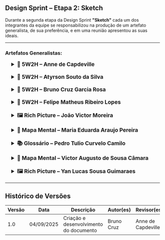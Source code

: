 ## Design Sprint – Etapa 2: Sketch

Durante a segunda etapa da Design Sprint **"Sketch"** cada um dos integrantes da equipe se responsabilizou na produção de um artefato generalista, de sua preferência, e em uma reunião apresentou as suas ideais.

---

### Artefatos Generalistas:

<div style="margin-left: 20px">
<details style="margin-bottom: 20px;">
  <summary style="font-size: 1.1rem;"><strong>📄 5W2H – Anne de Capdeville</strong></summary>
<div>

#### _What (O quê)?_

Desenvolver uma **plataforma digital** que conecta estudantes que desejam aprender com tutores que podem ensinar.  
Funcionalidades principais:  
- Tutorias coletivas (com agendamento de horário)  
- Fórum de perguntas e respostas  
- Chat online para tirar dúvidas em tempo real  
- Organização de grupos de estudo

#### _Why (Por quê)?_

Disponibilizar acesso ao conhecimento, incentivar a colaboração e o aprendizado mútuo.  
Criar um ambiente confiável para tutores e alunos, facilitando marcação de horários e acompanhamento do aprendizado.

#### _Where (Onde)?_

Plataforma **web**, disponibilizada para o público geral.

#### _When (Quando)?_

Desenvolvimento durante o semestre da disciplina de **Arquitetura e Desenho de Software**.  
Início: 18/08/2025  
Fim: 15/12/2025

#### _Who (Quem)?_

Equipe do projeto:  
- Anne de Capdeville  
- Atyrson Souto da Silva  
- Bruno Cruz Garcia Rosa  
- Felipe Matheus Ribeiro Lopes  
- João Victor Moreira  
- Maria Eduarda Araujo Pereira  
- Pedro Tulio Curvelo Camilo  
- Victor Augusto de Sousa Câmara  
- Yan Lucas Sousa Guimaraes  

#### _How (Como?)_

Desenvolvimento com **tecnologias web**, seguindo uma metodologia ágil a ser escolhida pelo grupo, entre:  
- Scrum  
- XP  
- OpenUP  
- Kanban

#### _How much (Quanto?)_

O custo inicial será apenas o **tempo de trabalho dos integrantes**, sem custos financeiros.

---


</div>
</details>

<details style="margin-bottom: 20px;">
  <summary style="font-size: 1.1rem;"><strong>📄 5W2H – Atyrson Souto da Silva</strong></summary>
<div>

#### _What (O quê)?_

Desenvolver uma **plataforma web** para conectar pessoas que querem ensinar algo com outras que querem aprender.

#### _Why (Por quê)?_

Para permitir que pessoas interessadas em aprender consigam obter auxílio de quem já possui conhecimento, possibilitando colaboração entre as partes.

#### _Where (Onde)?_

Plataforma online, disponível via navegadores.  
Inicialmente focada na comunidade da **UnB**, podendo expandir futuramente para escopo mais amplo.

#### _When (Quando)?_

Desenvolvimento desde o início do **Design Sprint (01/09/2025)** até a entrega final em **Dezembro/2025**.

#### _Who (Quem)?_

Equipe do projeto:  
- Atyrson Souto da Silva  
- Anne Capdeville  
- Bruno Cruz  
- João  
- Pedro  
- Victor Câmara  
- Felipe  
- Maduh  
- Yan Lucas  

Público-alvo: Comunidade docente e discente, entusiastas e público geral.

#### _How (Como?)_

- Pesquisa de mercado para identificar serviços similares (Cambly, Preply)  
- Reunir requisitos via processos de Engenharia de Requisitos  
- Planejar o MVP com funcionalidades essenciais  
- Definir tecnologias necessárias para o desenvolvimento  
- Testar e validar com usuários reais

#### _How much (Quanto?)_

Inicialmente não haverá custo financeiro para o desenvolvimento do MVP.  
Custos futuros serão definidos após validação e possíveis melhorias e escalabilidade.

---


</div>
</details>

<details style="margin-bottom: 20px;">
  <summary style="font-size: 1.1rem;"><strong>📄 5W2H – Bruno Cruz Garcia Rosa</strong></summary>
<div>

#### _What (O quê)?_

Montaremos um software com o nome **Sei e Posso Ensinar**, lançado para sites web.

#### _Why (Por quê)?_

Para facilitar a obtenção de conhecimento dentre aquelas pessoas que precisam de ajuda.  
Sendo diferente de uma aula expositiva comum, pessoas que têm conhecimento sobre determinado assunto poderão ensinar, proporcionando uma ajuda mais informal e uma melhor conexão entre quem quer aprender e quem quer ensinar.

#### _Where (Onde)?_

Em uma aplicação **Web**, acessível de qualquer dispositivo conectado à internet.

#### _When (Quando)?_

Início em Setembro/2025, com atualizações previstas até Dezembro/2025.

#### _Who (Quem)?_

Equipe do projeto:  
- Anne de Capdeville  
- Atyrson Souto da Silva  
- Bruno Cruz Garcia Rosa  
- Felipe Matheus Ribeiro Lopes  
- João Victor Moreira  
- Maria Eduarda Araujo Pereira  
- Pedro Tulio Curvelo Camilo  
- Victor Augusto de Sousa Câmara  
- Yan Lucas Sousa Guimaraes  

A professora **Milene Serrano** poderá ser consultada para sugestões e auxílio no desenvolvimento.

#### _How (Como?)_

A equipe seguirá uma **metodologia ágil**, a ser definida entre os membros, dentre as opções:  
- RUP  
- OpenUp  
- XP  
- Scrum  
- SAFe  
- Lean  
- Kanban  

#### _How much (Quanto?)_

O investimento inicial será apenas o tempo de trabalho dos membros da equipe.  
A hospedagem do site será realizada em um ambiente gratuito e contínuo.

---


</div>
</details>

<details style="margin-bottom: 20px;">
  <summary style="font-size: 1.1rem;"><strong>📄 5W2H – Felipe Matheus Ribeiro Lopes</strong></summary>
<div>

### 📄 5W2H – Projeto Sei&Possoensinar (Versão Desktop)

**1. What (O quê)?**

* Desenvolver um **software para desktop (Windows e macOS)** que funcionará como uma plataforma de ensino e aprendizado.
* Permitir que especialistas ("Tutores") criem perfis e ofereçam aulas particulares em um ambiente focado e robusto.
* Permitir que usuários ("Aprendizes") encontrem, agendem e participem de aulas diretamente de seus computadores.
* Criar um ambiente de aula virtual completo, com **foco em compartilhamento de tela de alta qualidade**, videochamada, chat e um quadro branco interativo.

**2. Why (Por quê)?**

* Para oferecer um **ambiente de ensino mais imersivo e poderoso**, ideal para aprendizados técnicos que exigem demonstrações (programação, design, software, etc.).
* Para atender a um público que estuda e trabalha primariamente em computadores, proporcionando uma experiência nativa e sem distrações.
* Para valorizar o conhecimento prático, permitindo que tutores demonstrem suas habilidades de forma clara e eficaz.
* Para criar a ferramenta definitiva para aulas particulares online, com mais recursos e estabilidade do que soluções baseadas em navegador.

**3. Who (Quem)?**

* **Equipe do Projeto:** Desenvolvedores de software desktop (multiplataforma), Designer UI/UX (com foco em desktop), Gerente de Produto.
* **Usuários "Tutores":** Profissionais de TI, designers, engenheiros, financistas, acadêmicos e especialistas cujo ensino se beneficia do compartilhamento de tela.
* **Usuários "Aprendizes":** Estudantes universitários, profissionais em requalificação (reskilling/upskilling), e qualquer pessoa que busque um aprendizado focado e detalhado em seu computador.
* **Parceiros Potenciais:** Empresas de software (para tutoriais oficiais), plataformas de cursos online (como complemento ao vivo), escolas técnicas e universidades.

**4. Where (Onde)?**

* **Plataforma Principal:** Um **software para desktop**, disponível para download diretamente através de um **website oficial**.
* **Apoio e Divulgação:** O website oficial será o hub central, contendo informações, blog e o link para download.
* **Comunidade e Marketing:** Marketing de conteúdo, SEO (Search Engine Optimization), e presença em redes sociais profissionais como o LinkedIn.
* **Interações:** Todas as aulas e interações ocorrerão dentro do software instalado no computador do usuário, garantindo um ambiente controlado.

**5. When (Quando)?**

* **Desenvolvimento da Versão Alpha:** Cronograma detalhado a ser definido (previsão: 12-18 semanas).
* **Lançamento (Versão Beta Fechada):** Data a ser definida, com convites para um grupo selecionado de tutores e aprendizes para testes e feedback.
* **Lançamento Público:** Após a estabilização da versão beta, o software será disponibilizado para download no site oficial.
* **Ciclo de Atualizações:** O software terá um ciclo de atualizações periódicas para correção de bugs e implementação de novas funcionalidades, com um sistema de update integrado.

**6. How (Como)?**

* Desenvolvimento de uma aplicação desktop multiplataforma usando tecnologias como **Electron, Tauri ou Qt**, para garantir compatibilidade com Windows e macOS.
* Foco em uma interface limpa, profissional e intuitiva, seguindo as diretrizes de design de cada sistema operacional.
* Criação de perfis de tutores com portfólios e avaliações que reforcem a credibilidade técnica.
* A funcionalidade de **compartilhamento de tela será o recurso central**, garantindo baixa latência e alta resolução.
* Implementação de um sistema de agendamento e pagamento seguro, gerenciado pelo back-end do sistema.
* Criação de um instalador seguro e assinado digitalmente para cada sistema operacional, transmitindo confiança ao usuário no momento do download.
* A estratégia de aquisição será focada em SEO e marketing de conteúdo para atrair usuários que buscam ativamente por soluções de tutoria no Google.

**7. How much (Quanto)?**

* Orçamento detalhado a ser elaborado, considerando as especificidades do desenvolvimento de software para desktop.
* Custos incluirão: desenvolvimento, design, assinaturas de certificados de código, infraestrutura de servidores para o back-end e para distribuição dos instaladores, marketing digital.
* Modelos de monetização a serem explorados: comissão por aula realizada, assinatura mensal para tutores (com diferentes tiers de funcionalidades), ou venda de pacotes de horas/aula.

**Considerações Adicionais:**

* **Performance e Compatibilidade:** É crucial garantir que o software seja leve, estável e funcione bem em uma ampla variedade de configurações de hardware e versões de sistemas operacionais.
* **Segurança:** Sendo um software instalado, a segurança contra vulnerabilidades é ainda mais crítica. O software deve ser rigorosamente testado e os dados do usuário criptografados.
* **Experiência de Instalação e Atualização:** O processo de baixar, instalar e atualizar o software deve ser o mais simples e transparente possível para o usuário.
* **Diferenciação:** A proposta de valor deve ser muito clara em relação a usar simplesmente o Zoom, Google Meet ou outras ferramentas de conferência genéricas. O foco na integração de agendamento, pagamento e descoberta é o principal diferencial.

---


</div>
</details>

<details style="margin-bottom: 20px;">
  <summary style="font-size: 1.1rem;"><strong>🖼️ Rich Picture – João Victor Moreira</strong></summary>

  ![Rich Picture - João Victor](imagens/RichPictureJoao.png")
</details>

<details style="margin-bottom: 20px;">
  <summary style="font-size: 1.1rem;"><strong>🧠 Mapa Mental – Maria Eduarda Araujo Pereira</strong></summary>

   ![Mapa Mental – Maria Eduarda](imagens/MapaMentalMaria.jpg")
</details>

<details style="margin-bottom: 20px;">
  <summary style="font-size: 1.1rem;"><strong>📚 Glossário – Pedro Tulio Curvelo Camilo</strong></summary>
<div>

### Glossário de Termos – Projeto Sei&PossoEnsinar

**Versão:** 1.0  
**Data:** 03 de setembro de 2025

---

## 1. Introdução

Este documento define os termos e conceitos fundamentais utilizados no desenvolvimento e operação da plataforma **Sei&PossoEnsinar**. O objetivo do glossário é estabelecer uma linguagem comum para toda a equipe do projeto, evitando ambiguidades e garantindo comunicação clara e consistente em todas as fases do ciclo de vida do software.

---

## 2. Atores do Sistema (Tipos de Usuários)

* **Usuário**  
  * **Definição:** Termo genérico para qualquer indivíduo que possua uma conta na plataforma. Ao se cadastrar, todo indivíduo é inicialmente um Usuário e pode optar por ativar perfis de **Monitor** ou **Aluno**.

* **Monitor**  
  * **Definição:** Usuário que se cadastra na plataforma com o objetivo de ensinar e compartilhar uma ou mais **Habilidades**. O Monitor descreve suas competências, define sua disponibilidade e gerencia as **Sessões de Ensino** que oferece.  
  * *Exemplo de uso:* "O Monitor de culinária recebeu uma nova solicitação de agendamento."

* **Aluno**  
  * **Definição:** Usuário que utiliza a plataforma com o objetivo de aprender uma nova **Habilidade**. O Aluno busca por Monitores, solicita **Sessões de Ensino** e avalia a experiência após a conclusão.  
  * *Exemplo de uso:* "Um Aluno buscou por aulas de programação e encontrou três Monitores disponíveis."

* **Administrador**  
  * **Definição:** Usuário com privilégios elevados, responsável pela gestão, moderação e manutenção da plataforma. Funções incluem gerenciar contas, moderar conteúdo (perfis e Habilidades) e garantir o bom funcionamento do sistema.

---

## 3. Entidades e Conceitos Centrais

* **Plataforma Sei&PossoEnsinar**  
  * **Definição:** Ecossistema completo do software, incluindo versões para site, desktop e aplicativo móvel. É o ambiente onde **Monitores** e **Alunos** se conectam.

* **Habilidade**  
  * **Definição:** Conhecimento, competência ou matéria específica que um Monitor se propõe a ensinar. Cada Habilidade cadastrada compõe o **Catálogo de Habilidades** da plataforma.  
  * *Exemplo de uso:* "A Habilidade 'Edição de Vídeo para Iniciantes' é uma das mais populares este mês."

* **Sessão de Ensino**  
  * **Definição:** Evento agendado entre um Monitor e um ou mais Alunos para o ensino de uma Habilidade específica. Contém data, hora, duração e formato (online ou presencial).  
  * *Exemplo de uso:* "A Sessão de Ensino de amanhã foi confirmada por ambos os participantes."

* **Conexão**  
  * **Definição:** Vínculo entre um Monitor e um Aluno após a aceitação de uma solicitação de **Sessão de Ensino**, permitindo comunicação direta pelo **Sistema de Mensageria**.

* **Perfil**  
  * **Definição:** Página pessoal de um usuário na plataforma. Contém informações como nome, foto, biografia e, para Monitores, Habilidades oferecidas, avaliações e calendário de disponibilidade.

---

## 4. Funcionalidades e Módulos do Sistema

* **Catálogo de Habilidades**  
  * **Definição:** Área onde todas as Habilidades oferecidas pelos Monitores são listadas e exploráveis pelos Alunos. Funciona como a "vitrine" de conhecimentos disponíveis.

* **Sistema de Busca**  
  * **Definição:** Ferramenta que permite aos Alunos encontrar Habilidades ou Monitores específicos. Critérios de busca incluem palavras-chave, categorias, avaliação do Monitor, preço, etc.

* **Sistema de Agendamento**  
  * **Definição:** Gerencia a disponibilidade dos Monitores e o processo de marcação das **Sessões de Ensino**, incluindo solicitações, confirmações, cancelamentos e reagendamentos.

* **Painel de Controle (Dashboard)**  
  * **Definição:** Área privada e personalizada para cada usuário logado. Exibe próximas Sessões de Ensino, mensagens não lidas, notificações e atalhos para funções mais utilizadas.

* **Sistema de Mensageria**  
  * **Definição:** Chat interno que permite a comunicação direta entre Monitor e Aluno após o estabelecimento de uma **Conexão**.

* **Monitorias ao Vivo**  
  * **Definição:** Funcionalidade que permite aos Alunos visualizarem monitorias acontecendo em tempo real, podendo participar caso sejam públicas.

* **Sistema de Notificações**  
  * **Definição:** Envia alertas sobre eventos importantes, como novas solicitações de sessão, confirmações, cancelamentos ou novas mensagens.

---

## 5. Termos Técnicos

* **API (Interface de Programação de Aplicações)**  
  * **Definição:** Conjunto de rotinas e padrões que governam a comunicação entre o frontend (site, app) e o backend (servidor). Processa todas as solicitações de dados e ações dos usuários.

* **Backend**  
  * **Definição:** Parte do sistema que roda no servidor, responsável por lógica de negócio, processamento de dados, interações com o banco de dados e segurança. Não é visível para o usuário final.

* **Frontend**  
  * **Definição:** Parte da aplicação com a qual o usuário interage diretamente. Corresponde à interface gráfica no navegador (site) ou aplicativos (desktop/móvel).

* **Banco de Dados**  
  * **Definição:** Sistema que armazena todas as informações da plataforma de forma estruturada e persistente (dados de usuários, Habilidades, agendamentos, mensagens, etc.).

* **Endpoint**  
  * **Definição:** Ponto de comunicação específico na API.  
  * *Exemplo de uso:* `/api/Monitores/{id}` para obter os dados de um Monitor específico.

---


</div>
</details>

<details style="margin-bottom: 20px;">
  <summary style="font-size: 1.1rem;"><strong>🧠 Mapa Mental – Victor Augusto de Sousa Câmara </strong></summary>

  ![Mapa Mental - Victor](imagens/MapaMentalVictor.jpg")
</details>

<details style="margin-bottom: 20px;">
  <summary style="font-size: 1.1rem;"><strong>🖼️ Rich Picture – Yan Lucas Sousa Guimaraes</strong></summary>

  ![Rich Picture - Yan](imagens/RichPictureYan.jpg")
</details>
</div>

---

## Histórico de Versões

| Versão | Data       | Descrição                              | Autor(es)  | Revisor(es) |
| ------ | ---------- | -------------------------------------- | ---------- | ----------- |
| 1.0    | 04/09/2025 | Criação e desenvolvimento do documento | Bruno Cruz | Anne de Capdeville       |
